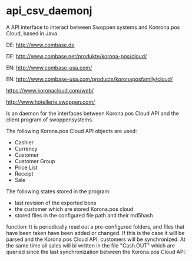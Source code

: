 api_csv_daemonj
==============

A API interface to interact between Swoppen systems and Konrona.pos Cloud, based in Java

DE: http://www.combase.de

DE: http://www.combase.net/produkte/korona-pos/cloud/

EN: http://www.combase-usa.com/

EN: http://www.combase-usa.com/products/koronaposfamily/cloud/

https://www.koronacloud.com/web/

http://www.hotellerie.swoppen.com/

Is an daemon for the interfaces between  Korona.pos Cloud API and the client program of swoppensystems.

The following Korona.pos Cloud API objects are used:
- Cashier
- Currency
- Customer
- Customer Group
- Price List
- Receipt
- Sale

The following states stored in the program:
- last revision of the exported bons
- the customer which are stored Korona.pos cloud
- stored files in the configured file path and their md5hash

function:
It is periodically read out a pre-configured folders, and files that have been taken have been added or changed.
If this is the case it will be parsed and the Korona.pos Cloud API, customers will be synchronized.
At the same time all sales will bi written in the file "Cash.OUT" which are queried since the last 
synchronization between the Korona.pos Cloud API.
